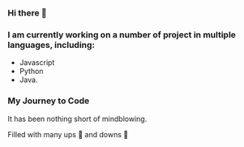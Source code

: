 ### Hi there 👋

### I am currently working on a number of project in multiple languages, including:
* Javascript 
* Python 
* Java. 


### **My Journey to Code**

It has been nothing short of mindblowing.

<picture>
  <source media="(prefers-color-scheme: dark)" srcset="https://media.istockphoto.com/id/1319947943/photo/mind-blown-emoji-exploding-head-emoticon-on-white-background-3d-rendering.jpg?s=612x612&w=0&k=20&c=oG-CmmJ6MgiXzM8hLaenAwHML0IRBfThQ3iZFOWGdY4=">
</picture>


Filled with many ups :flight_departure: and downs :flight_arrival:



<!--
**zakirali1/zakirali1** is a ✨ _special_ ✨ repository because its `README.md` (this file) appears on your GitHub profile.

Here are some ideas to get you started:

- 🔭 I’m currently working on ...
- 🌱 I’m currently learning ...
- 👯 I’m looking to collaborate on ...
- 🤔 I’m looking for help with ...
- 💬 Ask me about ...
- 📫 How to reach me: ...
- 😄 Pronouns: ...
- ⚡ Fun fact: ...
-->
